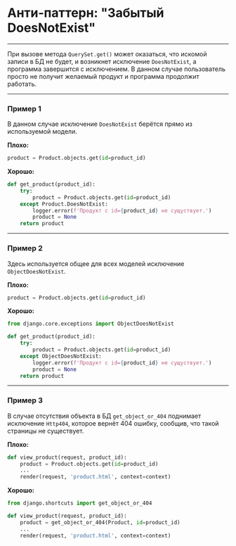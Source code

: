# Анти-паттерн: "Забытый DoesNotExist"

***

При вызове метода `QuerySet.get()` может оказаться, что искомой записи в БД не будет, и возникнет исключение `DoesNotExist`, а программа завершится с исключением.
В данном случае пользователь просто не получит желаемый продукт и программа продолжит работать.

***

### Пример 1

В данном случае исключение `DoesNotExist` берётся прямо из используемой модели.

**Плохо:**
```python
product = Product.objects.get(id=product_id)
```
**Хорошо:**
```python
def get_product(product_id):
    try:
        product = Product.objects.get(id=product_id)
    except Product.DoesNotExist:
        logger.error(f'Продукт с id={product_id} не сущуствует.')
        product = None
    return product
```
***

### Пример 2

Здесь используется общее для всех моделей исключение `ObjectDoesNotExist`.

**Плохо:**
```python
product = Product.objects.get(id=product_id)
```
**Хорошо:**
```python
from django.core.exceptions import ObjectDoesNotExist

def get_product(product_id):
    try:
        product = Product.objects.get(id=product_id)
    except ObjectDoesNotExist:
        logger.error(f'Продукт с id={product_id} не сущуствует.')
        product = None
    return product
```
***

### Пример 3

В случае отсутствия объекта в БД `get_object_or_404` поднимает исключение `Http404`, которое вернёт 404 ошибку, сообщив, что такой страницы не существует.

**Плохо:**
```python
def view_product(request, product_id):
    product = Product.objects.get(id=product_id)
    ...
    render(request, 'product.html', context=context)
```
**Хорошо:**
```python
from django.shortcuts import get_object_or_404

def view_product(request, product_id):
    product = get_object_or_404(Product, id=product_id)
    ...
    render(request, 'product.html', context=context)
```

